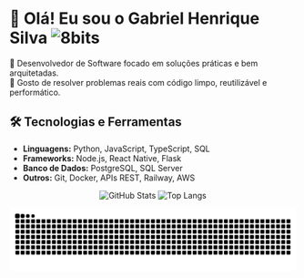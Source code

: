 # 👋 Olá! Eu sou o Gabriel Henrique Silva ![8bits](https://github.com/user-attachments/assets/15f48e28-75f1-42c8-bb8e-573808c03598)

🎯 Desenvolvedor de Software focado em soluções práticas e bem arquitetadas.<br>
🧩 Gosto de resolver problemas reais com código limpo, reutilizável e performático.

## 🛠️ Tecnologias e Ferramentas

- **Linguagens:** Python, JavaScript, TypeScript, SQL
- **Frameworks:** Node.js, React Native, Flask 
- **Banco de Dados:** PostgreSQL, SQL Server
- **Outros:** Git, Docker, APIs REST, Railway, AWS

<p align="center">
  <img src="https://github-readme-stats.vercel.app/api?username=cjdotcom&show_icons=true&theme=transparent&hide_title=true" alt="GitHub Stats" height="165"/>
  <img src="https://github-readme-stats.vercel.app/api/top-langs/?username=cjdotcom&layout=compact&theme=transparent&hide_title=true" alt="Top Langs" height="200"/>
</p>


<!-- ![Anurag's GitHub stats](https://github-readme-stats.vercel.app/api?username=cjdotcom&show_icons=true&theme=transparent&hide_title=true) -->
<!--![Top Langs](https://github-readme-stats.vercel.app/api/top-langs/?username=cjdotcom&layout=compact&theme=transparent&hide_title=true) -->

<picture align="center">
  <source media="(prefers-color-scheme: dark)" srcset="https://raw.githubusercontent.com/cjdotcom/cjdotcom/output/github-contribution-grid-snake-dark.svg">
  <source media="(prefers-color-scheme: light)" srcset="https://raw.githubusercontent.com/cjdotcom/cjdotcom/output/github-contribution-grid-snake-dark.svg">
  <img align="center" alt="github contribution grid snake animation" src="https://raw.githubusercontent.com/cjdotcom/cjdotcom/output/github-contribution-grid-snake.svg">
</picture>
